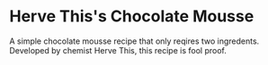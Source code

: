 # Herve This's Chocolate Mousse

A simple chocolate mousse recipe that only reqires two ingredents.
Developed by chemist Herve This, this recipe is fool proof.
